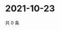 # 2021-10-23

共 0 条

<!-- BEGIN WEIBO -->
<!-- 最后更新时间 Sat Oct 23 2021 19:11:19 GMT+0800 (China Standard Time) -->

<!-- END WEIBO -->
